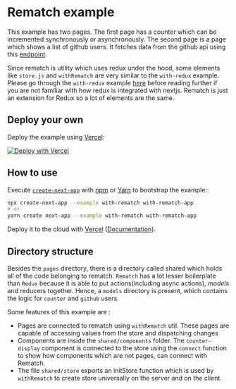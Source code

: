 # Rematch example

This example has two pages. The first page has a counter which can be incremented synchronously or asynchronously. The second page is a page which shows a list of github users. It fetches data from the github api using this [endpoint](api.github.com/users).

Since rematch is utility which uses redux under the hood, some elements like `store.js` and `withRematch` are very similar to the `with-redux` example. Please go through the `with-redux` example [here](https://github.com/vercel/next.js/tree/master/examples/with-redux) before reading further if you are not familiar with how redux is integrated with nextjs. Rematch is just an extension for Redux so a lot of elements are the same.

## Deploy your own

Deploy the example using [Vercel](https://vercel.com):

[![Deploy with Vercel](https://vercel.com/button)](https://vercel.com/import/project?template=https://github.com/vercel/next.js/tree/canary/examples/with-rematch)

## How to use

Execute [`create-next-app`](https://github.com/vercel/next.js/tree/canary/packages/create-next-app) with [npm](https://docs.npmjs.com/cli/init) or [Yarn](https://yarnpkg.com/lang/en/docs/cli/create/) to bootstrap the example::

```bash
npx create-next-app --example with-rematch with-rematch-app
# or
yarn create next-app --example with-rematch with-rematch-app
```

Deploy it to the cloud with [Vercel](https://vercel.com/import?filter=next.js&utm_source=github&utm_medium=readme&utm_campaign=next-example) ([Documentation](https://nextjs.org/docs/deployment)).

## Directory structure

Besides the `pages` directory, there is a directory called shared which holds all of the code belonging to rematch. `Rematch` has a lot lesser boilerplate than `Redux` because it is able to put actions(including async actions), _models_ and reducers together. Hence, a `models` directory is present, which contains the logic for `counter` and `github` users.

Some features of this example are :

- Pages are connected to rematch using `withRematch` util. These pages are capable of accessing values from the store and dispatching changes
- Components are inside the `shared/components` folder. The `counter-display` component is connected to the store using the `connect` function to show how components which are not pages, can connect with Rematch.
- The file `shared/store` exports an initStore function which is used by `withRematch` to create store universally on the server and on the client.
